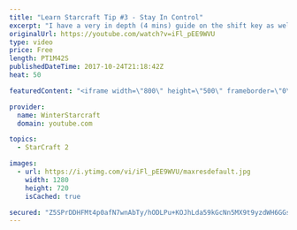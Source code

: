 ```yaml
---
title: "Learn Starcraft Tip #3 - Stay In Control"
excerpt: "I have a very in depth (4 mins) guide on the shift key as well here https://www.youtube.com/watch?v=7x9pHr544oY"
originalUrl: https://youtube.com/watch?v=iFl_pEE9WVU
type: video
price: Free
length: PT1M42S
publishedDateTime: 2017-10-24T21:18:42Z
heat: 50

featuredContent: "<iframe width=\"800\" height=\"500\" frameborder=\"0\" src=\"https://www.youtube.com/embed/iFl_pEE9WVU\" allow=\"accelerometer; autoplay; encrypted-media; gyroscope; picture-in-picture\" allowfullscreen></iframe>"

provider:
  name: WinterStarcraft
  domain: youtube.com

topics:
  - StarCraft 2

images:
  - url: https://i.ytimg.com/vi/iFl_pEE9WVU/maxresdefault.jpg
    width: 1280
    height: 720
    isCached: true

secured: "Z5SPrDDHFMt4p0afN7wnAbTy/hODLPu+KOJhLda59kGcNn5MX9t9yzdWH6GGsGVmiglR7KSooEoViQ83Ml5edm0bKrsdIUqGApX/H7YzW4xfSxf7c/OmugKVW4lXNvBydzGoEYSXNEru7vM4ga4npDCJQ/b56/pk6/kwyMHAT8fFVnFRyegHxrTyXoYI7wcqG0/uL2CioB/Z3Z8sefl8izbcAglfoW/x78GgkAI4P7leuk7dS01WU5PQyuTDRqU8CXMYxezGfAcAYF0KCZk8B2UuTqkPHNkcYNwqnm/0daZvRQKzEFuw6FYQJo9sMj6B2V8Dse7NFbiZH4ZtWt0w/WEZ3XroysbTOP+9bqoyi95zHgHPkySx11RKPLNcxJIFo6+Y+8H2KLY+iMLDI4RFCusTL3HALScwD3R9CU8V7Q0=;UY377r/J5esfwXFO96HLNA=="
---
```



